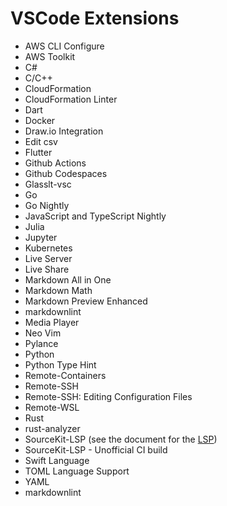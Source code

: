 # VSCode Extensions


- AWS CLI Configure
- AWS Toolkit
- C#
- C/C++
- CloudFormation
- CloudFormation Linter
- Dart
- Docker
- Draw.io Integration
- Edit csv
- Flutter
- Github Actions
- Github Codespaces
- Glasslt-vsc
- Go
- Go Nightly
- JavaScript and TypeScript Nightly
- Julia
- Jupyter
- Kubernetes
- Live Server
- Live Share
- Markdown All in One
- Markdown Math
- Markdown Preview Enhanced
- markdownlint
- Media Player
- Neo Vim
- Pylance
- Python
- Python Type Hint
- Remote-Containers
- Remote-SSH
- Remote-SSH: Editing Configuration Files
- Remote-WSL
- Rust
- rust-analyzer
- SourceKit-LSP (see the document for the [LSP](./lsp_settings.md#Swift-LSP))
- SourceKit-LSP - Unofficial CI build
- Swift Language
- TOML Language Support
- YAML
- markdownlint
